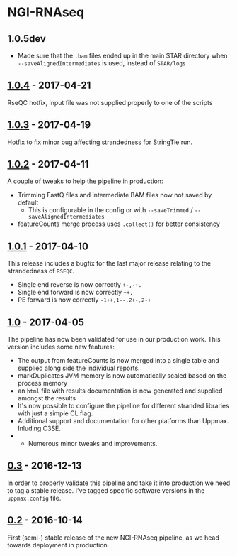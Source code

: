 # NGI-RNAseq
## 1.0.5dev
* Made sure that the `.bam` files ended up in the main STAR directory when `--saveAlignedIntermediates` is used, instead of `STAR/logs`


## [1.0.4](https://github.com/SciLifeLab/NGI-RNAseq/releases/tag/1.0.4) - 2017-04-21
RseQC hotfix, input file was not supplied properly to one of the scripts

## [1.0.3](https://github.com/SciLifeLab/NGI-RNAseq/releases/tag/1.0.3) - 2017-04-19
Hotfix to fix minor bug affecting strandedness for StringTie run.

## [1.0.2](https://github.com/SciLifeLab/NGI-RNAseq/releases/tag/1.0.2) - 2017-04-11
A couple of tweaks to help the pipeline in production:

* Trimming FastQ files and intermediate BAM files now not saved by default
  * This is configurable in the config or with `--saveTrimmed` / `--saveAlignedIntermediates`
* featureCounts merge process uses `.collect()` for better consistency

## [1.0.1](https://github.com/SciLifeLab/NGI-RNAseq/releases/tag/1.0.1) - 2017-04-10
This release includes a bugfix for the last major release relating to the strandedness of `RSEQC`.

* Single end reverse is now correctly `+-,-+.`
* Single end forward is now correctly `++, --`
* PE forward is now correctly `-1++,1--,2+-,2-+`

## [1.0](https://github.com/SciLifeLab/NGI-RNAseq/releases/tag/1.0) - 2017-04-05
The pipeline has now been validated for use in our production work.
This version includes some new features:

* The output from featureCounts is now merged into a single table and supplied along side the individual reports.
* markDuplicates JVM memory is now automatically scaled based on the process memory
* an `html` file with results documentation is now generated and supplied amongst the results
* It's now possible to configure the pipeline for different stranded libraries with just a simple CL flag.
* Additional support and documentation for other platforms than Uppmax. Inluding C3SE.
* + Numerous minor tweaks and improvements.

## [0.3](https://github.com/SciLifeLab/NGI-RNAseq/releases/tag/0.3) - 2016-12-13
In order to properly validate this pipeline and take it into production we need to tag a stable release.
I've tagged specific software versions in the `uppmax.config` file.

## [0.2](https://github.com/SciLifeLab/NGI-RNAseq/releases/tag/0.2) - 2016-10-14
First (semi-) stable release of the new NGI-RNAseq pipeline, as we head towards deployment in production.
